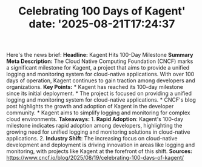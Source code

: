 ﻿---
title: "Celebrating 100 Days of Kagent'
date: '2025-08-21T17:24:37"
category: "Markets"
summary: ""
slug: "celebrating 100 days of kagent"
source_urls:
  - "https://www.cncf.io/blog/2025/08/19/celebrating-100-days-of-kagent/"
seo:
  title: "Celebrating 100 Days of Kagent | Hash n Hedge'
  description: '"
  keywords: ["news", "markets", "brief"]
---
Here's the news brief:  **Headline:** Kagent Hits 100-Day Milestone  **Summary Meta Description:** The Cloud Native Computing Foundation (CNCF) marks a significant milestone for Kagent, a project that aims to provide a unified logging and monitoring system for cloud-native applications. With over 100 days of operation, Kagent continues to gain traction among developers and organizations.  **Key Points:**  * Kagent has reached its 100-day milestone since its initial deployment. * The project is focused on providing a unified logging and monitoring system for cloud-native applications. * CNCF's blog post highlights the growth and adoption of Kagent in the developer community. * Kagent aims to simplify logging and monitoring for complex cloud environments.  **Takeaways:**  1. **Rapid Adoption**: Kagent's 100-day milestone indicates rapid adoption among developers, highlighting the growing need for unified logging and monitoring solutions in cloud-native applications. 2. **Industry Shift**: The increasing focus on cloud-native development and deployment is driving innovation in areas like logging and monitoring, with projects like Kagent at the forefront of this shift.  **Sources:** https://www.cncf.io/blog/2025/08/19/celebrating-100-days-of-kagent/ 
